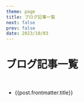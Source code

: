 ```yaml
---
theme: page
title: ブログ記事一覧
next: false
prev: false
date: 2023/10/03
---
```


<script setup>
import { data as posts } from '../theme/posts.data.ts'
</script>

# ブログ記事一覧

<br/>

<ul>
    <li v-for="post of posts">  
     <a :href="'/vitepress-notBad-Blog' + post.url" class="home-posts-article-title">{{post.frontmatter.title}}</a>
    </li>
</ul>